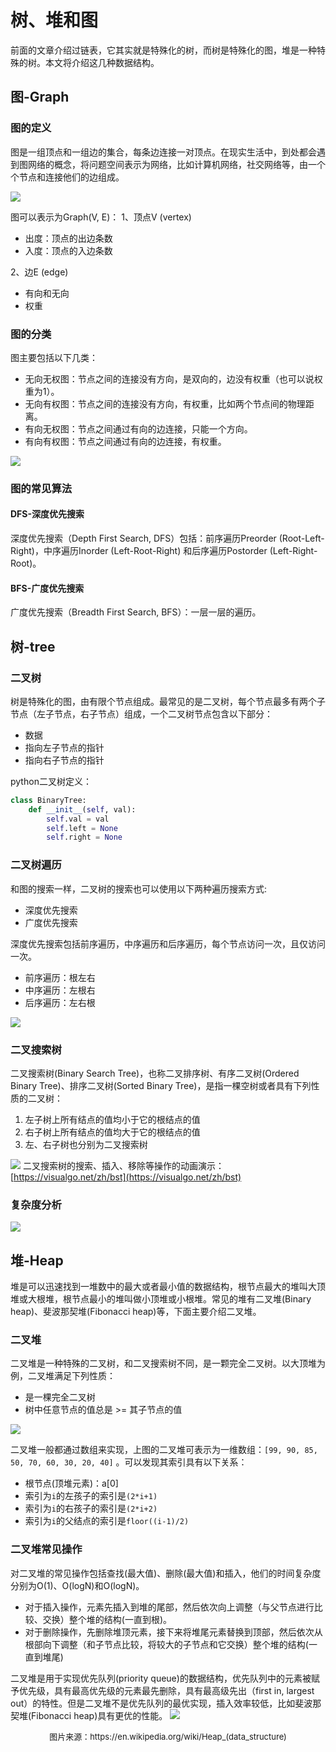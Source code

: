 # 树、堆和图
前面的文章介绍过链表，它其实就是特殊化的树，而树是特殊化的图，堆是一种特殊的树。本文将介绍这几种数据结构。

<!--more-->


## 图-Graph
### 图的定义
图是一组顶点和一组边的集合，每条边连接一对顶点。在现实生活中，到处都会遇到图网络的概念，将问题空间表示为网络，比如计算机网络，社交网络等，由一个个节点和连接他们的边组成。

![](algorithm-notes-for-graph-tree-and-heap/graph.png)

图可以表示为Graph(V, E)：
1、顶点V (vertex)

- 出度：顶点的出边条数
- 入度：顶点的入边条数

2、边E (edge)
- 有向和无向
- 权重


### 图的分类
图主要包括以下几类：
- 无向无权图：节点之间的连接没有方向，是双向的，边没有权重（也可以说权重为1）。
- 无向有权图：节点之间的连接没有方向，有权重，比如两个节点间的物理距离。
- 有向无权图：节点之间通过有向的边连接，只能一个方向。
- 有向有权图：节点之间通过有向的边连接，有权重。

![](algorithm-notes-for-graph-tree-and-heap/graph2.png)

### 图的常见算法
#### DFS-深度优先搜索

深度优先搜索（Depth First Search, DFS）包括：前序遍历Preorder (Root-Left-Right)，中序遍历Inorder (Left-Root-Right) 和后序遍历Postorder (Left-Right-Root)。

#### BFS-广度优先搜索

广度优先搜索（Breadth First Search, BFS）：一层一层的遍历。


## 树-tree
### 二叉树
树是特殊化的图，由有限个节点组成。最常见的是二叉树，每个节点最多有两个子节点（左子节点，右子节点）组成，一个二叉树节点包含以下部分：
- 数据
- 指向左子节点的指针
- 指向右子节点的指针

python二叉树定义：
```python
class BinaryTree:
    def __init__(self, val):
        self.val = val
        self.left = None
        self.right = None
```

### 二叉树遍历
和图的搜索一样，二叉树的搜索也可以使用以下两种遍历搜索方式:
- 深度优先搜索
- 广度优先搜索

深度优先搜索包括前序遍历，中序遍历和后序遍历，每个节点访问一次，且仅访问一次。
- 前序遍历：根左右
- 中序遍历：左根右
- 后序遍历：左右根

![](algorithm-notes-for-graph-tree-and-heap/tree-order.png)

### 二叉搜索树
二叉搜索树(Binary Search Tree)，也称二叉排序树、有序二叉树(Ordered Binary Tree)、排序二叉树(Sorted Binary Tree)，是指一棵空树或者具有下列性质的二叉树：
1. 左子树上所有结点的值均小于它的根结点的值
2. 右子树上所有结点的值均大于它的根结点的值
3. 左、右子树也分别为二叉搜索树

![](algorithm-notes-for-graph-tree-and-heap/binary-search-tree.png)
二叉搜索树的搜索、插入、移除等操作的动画演示：[https://visualgo.net/zh/bst](https://visualgo.net/zh/bst)

### 复杂度分析

![](algorithm-notes-for-graph-tree-and-heap/tree-complexity.png)

## 堆-Heap
堆是可以迅速找到一堆数中的最大或者最小值的数据结构，根节点最大的堆叫大顶堆或大根堆，根节点最小的堆叫做小顶堆或小根堆。常见的堆有二叉堆(Binary heap)、斐波那契堆(Fibonacci heap)等，下面主要介绍二叉堆。
### 二叉堆
二叉堆是一种特殊的二叉树，和二叉搜索树不同，是一颗完全二叉树。以大顶堆为例，二叉堆满足下列性质：
- 是一棵完全二叉树
- 树中任意节点的值总是 >= 其子节点的值

![](algorithm-notes-for-graph-tree-and-heap/heap.png)

二叉堆一般都通过数组来实现，上图的二叉堆可表示为一维数组：`[99, 90, 85, 50, 70, 60, 30, 20, 40]` 。可以发现其索引具有以下关系：
-  根节点(顶堆元素)：a[0]
-  索引为`i`的左孩子的索引是`(2*i+1)`
-  索引为`i`的右孩子的索引是`(2*i+2)`
-  索引为`i`的父结点的索引是`floor((i-1)/2)`


### 二叉堆常见操作
对二叉堆的常见操作包括查找(最大值)、删除(最大值)和插入，他们的时间复杂度分别为O(1)、O(logN)和O(logN)。

- 对于插入操作，元素先插入到堆的尾部，然后依次向上调整（与父节点进行比较、交换）整个堆的结构(一直到根)。
- 对于删除操作，先删除堆顶元素，接下来将堆尾元素替换到顶部，然后依次从根部向下调整（和子节点比较，将较大的子节点和它交换）整个堆的结构(一直到堆尾)


二叉堆是用于实现优先队列(priority queue)的数据结构，优先队列中的元素被赋予优先级，具有最高优先级的元素最先删除，具有最高级先出（first in, largest out）的特性。但是二叉堆不是优先队列的最优实现，插入效率较低，比如斐波那契堆(Fibonacci heap)具有更优的性能。
![](algorithm-notes-for-graph-tree-and-heap/heap-complexity.png)
<center><font size="2">图片来源：https://en.wikipedia.org/wiki/Heap_(data_structure)</font></center>



